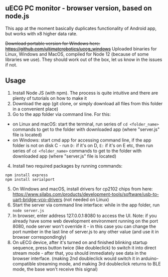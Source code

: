 ## uECG PC monitor - browser version, based on node.js

This app at the moment basically duplicates functionality of Android app, but works with x8 higher data rate.

~~Download portable version for Windows here: https://github.com/ultimaterobotics/uecg_windows~~
Uploaded binaries for Linux, Windows and MacOS, compiled for Node 12 (because of some libraries we use).
They should work out of the box, let us know in the issues if not.

## Usage

1. Install Node JS (with npm). The process is quite intuitive and there are plenty of tutorials on how to make it
2. Download the app (git clone, or simply download all files from this folder in a convenient place)
3. Go to the app folder via command line. For this:
  - on Linux and macOS: start the terminal, run series of `cd <folder_name>` commands to get to the folder with downloaded app (where "server.js" file is located)
 - on Windows: start cmd app for accessing command line, if the app folder is not on disk C - run `D:` if it's on D, `E:` if it's on E etc, then run series of `cd <folder_name>` commands to get to the folder with downloaded app (where "server.js" file is located)
4. Install two required packages by running commands:
```
npm install express
npm install serialport
```
5. On Windows and macOS, install drivers for cp2102 chips from here: https://www.silabs.com/products/development-tools/software/usb-to-uart-bridge-vcp-drivers (not needed on Linux)
6. Start the server via command line interface: while in the app folder, run `node server.js`
7. In browser, enter address 127.0.0.1:8080 to access the UI. Note: if you already have some web development environment running on the port 8080, node server won't override it - in this case you can change the port number in the last line of server.js to any other value (and use it in browser correspondingly)
8. On uECG device, after it's turned on and finished blinking startup sequence, press button twice (like doubleclick) to switch it into direct stream mode - after that, you should immediately see data in the browser interface. (making 2nd doubleclick would switch it in arduino-compatible streaming mode, and making 3rd doubleclick returns to BLE mode, the base won't receive this signal)
